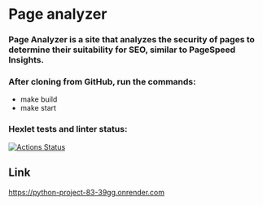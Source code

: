 # Page analyzer

### Page Analyzer is a site that analyzes the security of pages to determine their suitability for SEO, similar to PageSpeed Insights.

### After cloning from GitHub, run the commands:
* make build
* make start


### Hexlet tests and linter status:
[![Actions Status](https://github.com/Kucher1995/python-project-83/actions/workflows/hexlet-check.yml/badge.svg)](https://github.com/Kucher1995/python-project-83/actions)


##  Link

https://python-project-83-39gg.onrender.com